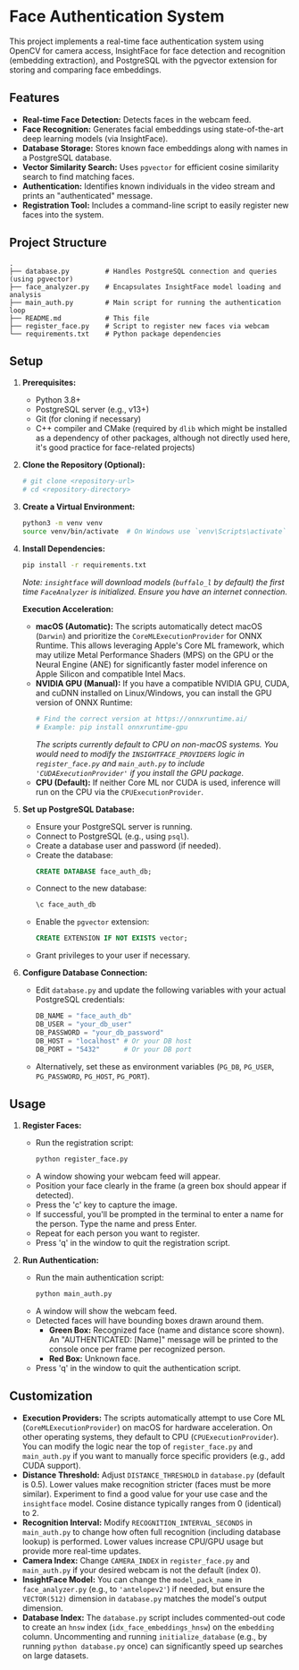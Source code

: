 # Face Authentication System

This project implements a real-time face authentication system using OpenCV for camera access, InsightFace for face detection and recognition (embedding extraction), and PostgreSQL with the pgvector extension for storing and comparing face embeddings.

## Features

*   **Real-time Face Detection:** Detects faces in the webcam feed.
*   **Face Recognition:** Generates facial embeddings using state-of-the-art deep learning models (via InsightFace).
*   **Database Storage:** Stores known face embeddings along with names in a PostgreSQL database.
*   **Vector Similarity Search:** Uses `pgvector` for efficient cosine similarity search to find matching faces.
*   **Authentication:** Identifies known individuals in the video stream and prints an "authenticated" message.
*   **Registration Tool:** Includes a command-line script to easily register new faces into the system.

## Project Structure

```
.
├── database.py         # Handles PostgreSQL connection and queries (using pgvector)
├── face_analyzer.py    # Encapsulates InsightFace model loading and analysis
├── main_auth.py        # Main script for running the authentication loop
├── README.md           # This file
├── register_face.py    # Script to register new faces via webcam
└── requirements.txt    # Python package dependencies
```

## Setup

1.  **Prerequisites:**
    *   Python 3.8+
    *   PostgreSQL server (e.g., v13+)
    *   Git (for cloning if necessary)
    *   C++ compiler and CMake (required by `dlib` which might be installed as a dependency of other packages, although not directly used here, it's good practice for face-related projects)

2.  **Clone the Repository (Optional):**
    ```bash
    # git clone <repository-url>
    # cd <repository-directory>
    ```

3.  **Create a Virtual Environment:**
    ```bash
    python3 -m venv venv
    source venv/bin/activate  # On Windows use `venv\Scripts\activate`
    ```

4.  **Install Dependencies:**
    ```bash
    pip install -r requirements.txt
    ```
    *Note: `insightface` will download models (`buffalo_l` by default) the first time `FaceAnalyzer` is initialized. Ensure you have an internet connection.*
    
    **Execution Acceleration:**
    *   **macOS (Automatic):** The scripts automatically detect macOS (`Darwin`) and prioritize the `CoreMLExecutionProvider` for ONNX Runtime. This allows leveraging Apple's Core ML framework, which may utilize Metal Performance Shaders (MPS) on the GPU or the Neural Engine (ANE) for significantly faster model inference on Apple Silicon and compatible Intel Macs.
    *   **NVIDIA GPU (Manual):** If you have a compatible NVIDIA GPU, CUDA, and cuDNN installed on Linux/Windows, you can install the GPU version of ONNX Runtime:
        ```bash
        # Find the correct version at https://onnxruntime.ai/
        # Example: pip install onnxruntime-gpu
        ```
        *The scripts currently default to CPU on non-macOS systems. You would need to modify the `INSIGHTFACE_PROVIDERS` logic in `register_face.py` and `main_auth.py` to include `'CUDAExecutionProvider'` if you install the GPU package.*
    *   **CPU (Default):** If neither Core ML nor CUDA is used, inference will run on the CPU via the `CPUExecutionProvider`.

5.  **Set up PostgreSQL Database:**
    *   Ensure your PostgreSQL server is running.
    *   Connect to PostgreSQL (e.g., using `psql`).
    *   Create a database user and password (if needed).
    *   Create the database:
        ```sql
        CREATE DATABASE face_auth_db;
        ```
    *   Connect to the new database:
        ```sql
        \c face_auth_db
        ```
    *   Enable the `pgvector` extension:
        ```sql
        CREATE EXTENSION IF NOT EXISTS vector;
        ```
    *   Grant privileges to your user if necessary.

6.  **Configure Database Connection:**
    *   Edit `database.py` and update the following variables with your actual PostgreSQL credentials:
        ```python
        DB_NAME = "face_auth_db"
        DB_USER = "your_db_user"
        DB_PASSWORD = "your_db_password"
        DB_HOST = "localhost" # Or your DB host
        DB_PORT = "5432"      # Or your DB port
        ```
    *   Alternatively, set these as environment variables (`PG_DB`, `PG_USER`, `PG_PASSWORD`, `PG_HOST`, `PG_PORT`).

## Usage

1.  **Register Faces:**
    *   Run the registration script:
        ```bash
        python register_face.py
        ```
    *   A window showing your webcam feed will appear.
    *   Position your face clearly in the frame (a green box should appear if detected).
    *   Press the 'c' key to capture the image.
    *   If successful, you'll be prompted in the terminal to enter a name for the person. Type the name and press Enter.
    *   Repeat for each person you want to register.
    *   Press 'q' in the window to quit the registration script.

2.  **Run Authentication:**
    *   Run the main authentication script:
        ```bash
        python main_auth.py
        ```
    *   A window will show the webcam feed.
    *   Detected faces will have bounding boxes drawn around them.
        *   **Green Box:** Recognized face (name and distance score shown). An "AUTHENTICATED: [Name]" message will be printed to the console once per frame per recognized person.
        *   **Red Box:** Unknown face.
    *   Press 'q' in the window to quit the authentication script.

## Customization

*   **Execution Providers:** The scripts automatically attempt to use Core ML (`CoreMLExecutionProvider`) on macOS for hardware acceleration. On other operating systems, they default to CPU (`CPUExecutionProvider`). You can modify the logic near the top of `register_face.py` and `main_auth.py` if you want to manually force specific providers (e.g., add CUDA support).
*   **Distance Threshold:** Adjust `DISTANCE_THRESHOLD` in `database.py` (default is 0.5). Lower values make recognition stricter (faces must be more similar). Experiment to find a good value for your use case and the `insightface` model. Cosine distance typically ranges from 0 (identical) to 2.
*   **Recognition Interval:** Modify `RECOGNITION_INTERVAL_SECONDS` in `main_auth.py` to change how often full recognition (including database lookup) is performed. Lower values increase CPU/GPU usage but provide more real-time updates.
*   **Camera Index:** Change `CAMERA_INDEX` in `register_face.py` and `main_auth.py` if your desired webcam is not the default (index 0).
*   **InsightFace Model:** You can change the `model_pack_name` in `face_analyzer.py` (e.g., to `'antelopev2'`) if needed, but ensure the `VECTOR(512)` dimension in `database.py` matches the model's output dimension.
*   **Database Index:** The `database.py` script includes commented-out code to create an `hnsw` index (`idx_face_embeddings_hnsw`) on the `embedding` column. Uncommenting and running `initialize_database` (e.g., by running `python database.py` once) can significantly speed up searches on large datasets. 